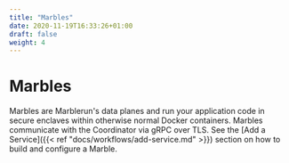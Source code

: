 ```yaml
---
title: "Marbles"
date: 2020-11-19T16:33:26+01:00
draft: false
weight: 4
---
```


# Marbles

Marbles are Marblerun's data planes and run your application code in secure enclaves within otherwise normal Docker containers. Marbles communicate with the Coordinator via gRPC over TLS. See the [Add a Service]({{< ref "docs/workflows/add-service.md" >}}) section on how to build and configure a Marble.
